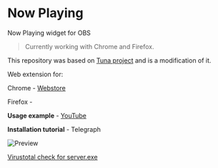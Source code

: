 # Now Playing
Now Playing widget for OBS

> Currently working with Chrome and Firefox.

This repository was based on [Tuna project](https://obsproject.com/forum/resources/tuna.843/) and is a modification of it.

Web extension for:

Chrome - [Webstore](https://chrome.google.com/webstore/detail/now-playing-obs/ggkicimibhpmfkoepnlbbdomnkfkmcie)

Firefox - 


**Usage example** - [YouTube](https://www.youtube.com/watch?v=1kKZyg3AEGY)

**Installation tutorial** - Telegraph




![Preview](https://i.ibb.co/stQ8JFW/Screenshot-2023-08-04-03-59-00.png)

[Virustotal check for server.exe](https://www.virustotal.com/gui/file/4184c30fa08374eb68b41618515d8b2cb62968b9e260d42780dff60aa2201c98/detection)

